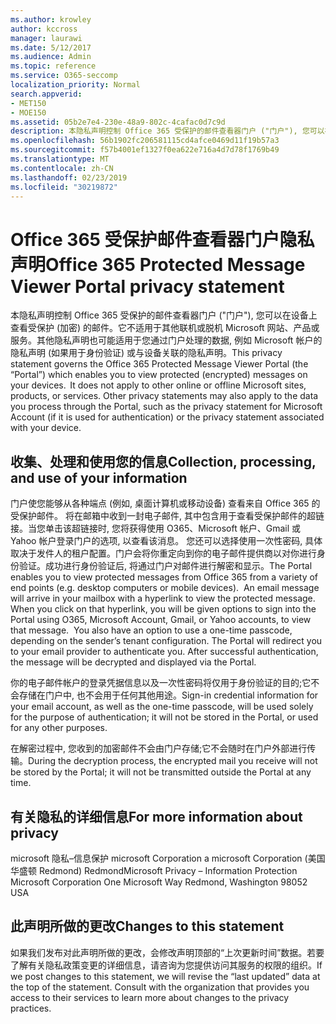 ```yaml
---
ms.author: krowley
author: kccross
manager: laurawi
ms.date: 5/12/2017
ms.audience: Admin
ms.topic: reference
ms.service: O365-seccomp
localization_priority: Normal
search.appverid:
- MET150
- MOE150
ms.assetid: 05b2e7e4-230e-48a9-802c-4cafac0d7c9d
description: 本隐私声明控制 Office 365 受保护的邮件查看器门户 ("门户"), 您可以在设备上查看受保护 (加密) 的邮件。它不适用于其他联机或脱机 Microsoft 网站、产品或服务。其他隐私声明也可能适用于您通过门户处理的数据, 例如 Microsoft 帐户的隐私声明 (如果用于身份验证) 或与设备关联的隐私声明。
ms.openlocfilehash: 56b1902fc206581115cd4afce0469d11f19b57a3
ms.sourcegitcommit: f57b4001ef1327f0ea622e716a4d7d78f1769b49
ms.translationtype: MT
ms.contentlocale: zh-CN
ms.lasthandoff: 02/23/2019
ms.locfileid: "30219872"
---
```

# <a name="office-365-protected-message-viewer-portal-privacy-statement"></a><span data-ttu-id="25429-104">Office 365 受保护邮件查看器门户隐私声明</span><span class="sxs-lookup"><span data-stu-id="25429-104">Office 365 Protected Message Viewer Portal privacy statement</span></span>

<span data-ttu-id="25429-p102">本隐私声明控制 Office 365 受保护的邮件查看器门户 ("门户"), 您可以在设备上查看受保护 (加密) 的邮件。它不适用于其他联机或脱机 Microsoft 网站、产品或服务。其他隐私声明也可能适用于您通过门户处理的数据, 例如 Microsoft 帐户的隐私声明 (如果用于身份验证) 或与设备关联的隐私声明。</span><span class="sxs-lookup"><span data-stu-id="25429-p102">This privacy statement governs the Office 365 Protected Message Viewer Portal (the “Portal”) which enables you to view protected (encrypted) messages on your devices.  It does not apply to other online or offline Microsoft sites, products, or services. Other privacy statements may also apply to the data you process through the Portal, such as the privacy statement for Microsoft Account (if it is used for authentication) or the privacy statement associated with your device.</span></span>

## <a name="collection-processing-and-use-of-your-information"></a><span data-ttu-id="25429-108">收集、处理和使用您的信息</span><span class="sxs-lookup"><span data-stu-id="25429-108">Collection, processing, and use of your information</span></span>

<span data-ttu-id="25429-p103">门户使您能够从各种端点 (例如, 桌面计算机或移动设备) 查看来自 Office 365 的受保护邮件。 将在邮箱中收到一封电子邮件, 其中包含用于查看受保护邮件的超链接。当您单击该超链接时, 您将获得使用 O365、Microsoft 帐户、Gmail 或 Yahoo 帐户登录门户的选项, 以查看该消息。 您还可以选择使用一次性密码, 具体取决于发件人的租户配置。门户会将你重定向到你的电子邮件提供商以对你进行身份验证。成功进行身份验证后, 将通过门户对邮件进行解密和显示。</span><span class="sxs-lookup"><span data-stu-id="25429-p103">The Portal enables you to view protected messages from Office 365 from a variety of end points (e.g. desktop computers or mobile devices).  An email message will arrive in your mailbox with a hyperlink to view the protected message. When you click on that hyperlink, you will be given options to sign into the Portal using O365, Microsoft Account, Gmail, or Yahoo accounts, to view that message.  You also have an option to use a one-time passcode, depending on the sender’s tenant configuration. The Portal will redirect you to your email provider to authenticate you. After successful authentication, the message will be decrypted and displayed via the Portal.</span></span>

<span data-ttu-id="25429-115">你的电子邮件帐户的登录凭据信息以及一次性密码将仅用于身份验证的目的;它不会存储在门户中, 也不会用于任何其他用途。</span><span class="sxs-lookup"><span data-stu-id="25429-115">Sign-in credential information for your email account, as well as the one-time passcode, will be used solely for the purpose of authentication; it will not be stored in the Portal, or used for any other purposes.</span></span>

<span data-ttu-id="25429-116">在解密过程中, 您收到的加密邮件不会由门户存储;它不会随时在门户外部进行传输。</span><span class="sxs-lookup"><span data-stu-id="25429-116">During the decryption process, the encrypted mail you receive will not be stored by the Portal; it will not be transmitted outside the Portal at any time.</span></span>

## <a name="for-more-information-about-privacy"></a><span data-ttu-id="25429-117">有关隐私的详细信息</span><span class="sxs-lookup"><span data-stu-id="25429-117">For more information about privacy</span></span>

<span data-ttu-id="25429-118">microsoft 隐私–信息保护 microsoft Corporation a microsoft Corporation (美国华盛顿 Redmond) Redmond</span><span class="sxs-lookup"><span data-stu-id="25429-118">Microsoft Privacy – Information Protection Microsoft Corporation One Microsoft Way Redmond, Washington 98052 USA</span></span>

##     <a name="changes-to-this-statement"></a><span data-ttu-id="25429-119">此声明所做的更改</span><span class="sxs-lookup"><span data-stu-id="25429-119">Changes to this statement</span></span>

<span data-ttu-id="25429-p104">如果我们发布对此声明所做的更改，会修改声明顶部的“上次更新时间”数据。若要了解有关隐私政策变更的详细信息，请咨询为您提供访问其服务的权限的组织。</span><span class="sxs-lookup"><span data-stu-id="25429-p104">If we post changes to this statement, we will revise the “last updated” data at the top of the statement. Consult with the organization that provides you access to their services to learn more about changes to the privacy practices.</span></span>


